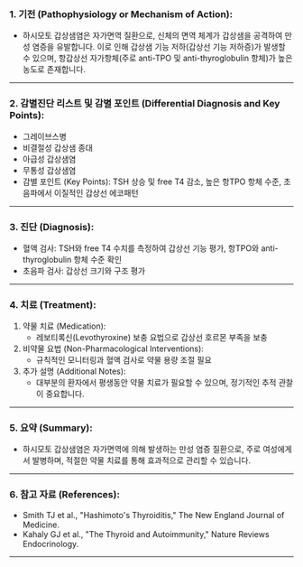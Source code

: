 
### 1. 기전 (Pathophysiology or Mechanism of Action):

- 하시모토 갑상샘염은 자가면역 질환으로, 신체의 면역 체계가 갑상샘을 공격하여 만성 염증을 유발합니다. 이로 인해 갑상샘 기능 저하(갑상선 기능 저하증)가 발생할 수 있으며, 항갑상선 자가항체(주로 anti-TPO 및 anti-thyroglobulin 항체)가 높은 농도로 존재합니다.

---

### 2. 감별진단 리스트 및 감별 포인트 (Differential Diagnosis and Key Points):

- 그레이브스병
- 비결절성 갑상샘 종대
- 아급성 갑상샘염
- 무통성 갑상샘염
- 감별 포인트 (Key Points): TSH 상승 및 free T4 감소, 높은 항TPO 항체 수준, 초음파에서 이질적인 갑상선 에코패턴

---

### 3. 진단 (Diagnosis):

- 혈액 검사: TSH와 free T4 수치를 측정하여 갑상선 기능 평가, 항TPO와 anti-thyroglobulin 항체 수준 확인
- 초음파 검사: 갑상선 크기와 구조 평가

---

### 4. 치료 (Treatment):

1. 약물 치료 (Medication):
    - 레보티록신(Levothyroxine) 보충 요법으로 갑상선 호르몬 부족을 보충
2. 비약물 요법 (Non-Pharmacological Interventions):
    - 규칙적인 모니터링과 혈액 검사로 약물 용량 조절 필요
3. 추가 설명 (Additional Notes):
    - 대부분의 환자에서 평생동안 약물 치료가 필요할 수 있으며, 정기적인 추적 관찰이 중요합니다.

---

### 5. 요약 (Summary):

- 하시모토 갑상샘염은 자가면역에 의해 발생하는 만성 염증 질환으로, 주로 여성에게서 발병하며, 적절한 약물 치료를 통해 효과적으로 관리할 수 있습니다.

---

### 6. 참고 자료 (References):

- Smith TJ et al., "Hashimoto's Thyroiditis," The New England Journal of Medicine.
- Kahaly GJ et al., "The Thyroid and Autoimmunity," Nature Reviews Endocrinology.

---